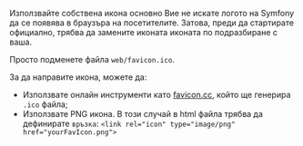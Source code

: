 Използвайте собствена икона
основно
Вие не искате логото на Symfony да се появява в браузъра на посетителите. Затова, преди да стартирате официално, трябва да замените иконата иконата по подразбиране с ваша.

Просто подменете файла `web/favicon.ico`.

За да направите икона, можете да:

* Използвате онлайн инструменти като [favicon.cc](http://www.favicon.cc), който ще генерира `.ico` файла;
* Използвате PNG икона. В този случай в html файла трябва да дефинирате `връзка`: `<link rel="icon" type="image/png" href="yourFavIcon.png">`

